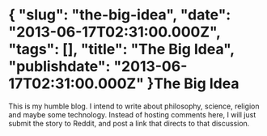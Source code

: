 {
    "slug": "the-big-idea",
    "date": "2013-06-17T02:31:00.000Z",
    "tags": [],
    "title": "The Big Idea",
    "publishdate": "2013-06-17T02:31:00.000Z"
}The Big Idea
============




<p>This is my humble blog. I intend to write about philosophy, science, religion and maybe some technology. Instead of hosting comments here, I will just submit the story to Reddit, and post a link that directs to that discussion.</p>
